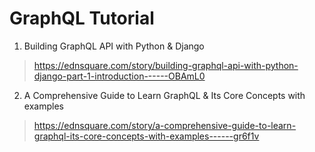 # GraphQL Tutorial
1. Building GraphQL API with Python & Django
> https://ednsquare.com/story/building-graphql-api-with-python-django-part-1-introduction------OBAmL0
2. A Comprehensive Guide to Learn GraphQL & Its Core Concepts with examples
> https://ednsquare.com/story/a-comprehensive-guide-to-learn-graphql-its-core-concepts-with-examples------gr6f1v